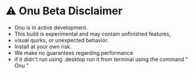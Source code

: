 # ⚠️ Onu Beta Disclaimer
-  Onu is in active development.
-  This build is experimental and may contain unfinished features,
-  visual quirks, or unexpected behavior.
-  Install at your own risk.
-  We make no guarantees regarding performance
-  if it didn't run using .desktop  run it from terminal using the command " Onu "
